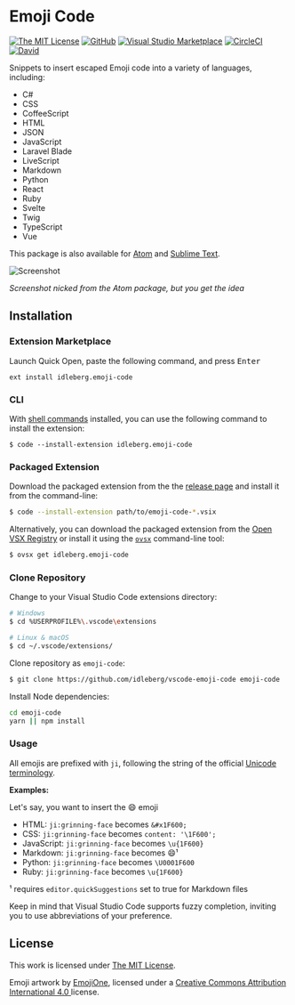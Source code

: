# Emoji Code

[![The MIT License](https://flat.badgen.net/badge/license/MIT/orange)](http://opensource.org/licenses/MIT)
[![GitHub](https://flat.badgen.net/github/release/idleberg/vscode-emoji-code)](https://github.com/idleberg/vscode-emoji-code/releases)
[![Visual Studio Marketplace](https://vsmarketplacebadge.apphb.com/installs-short/idleberg.emoji-code.svg?style=flat-square)](https://marketplace.visualstudio.com/items?itemName=idleberg.emoji-code)
[![CircleCI](https://flat.badgen.net/circleci/github/idleberg/vscode-emoji-code)](https://circleci.com/gh/idleberg/vscode-emoji-code)
[![David](https://flat.badgen.net/david/dep/idleberg/vscode-emoji-code)](https://david-dm.org/idleberg/vscode-emoji-code)

Snippets to insert escaped Emoji code into a variety of languages, including:

- C#
- CSS
- CoffeeScript
- HTML
- JSON
- JavaScript
- Laravel Blade
- LiveScript
- Markdown
- Python
- React
- Ruby
- Svelte
- Twig
- TypeScript
- Vue

This package is also available for [Atom](https://github.com/idleberg/atom-emoji-code) and [Sublime Text](https://github.com/idleberg/sublime-emoji-code).

![Screenshot](https://raw.github.com/idleberg/vscode-emoji-code/master/screenshot.gif)

*Screenshot nicked from the Atom package, but you get the idea*

## Installation

### Extension Marketplace

Launch Quick Open, paste the following command, and press <kbd>Enter</kbd>

`ext install idleberg.emoji-code`

### CLI

With [shell commands](https://code.visualstudio.com/docs/editor/command-line) installed, you can use the following command to install the extension:

`$ code --install-extension idleberg.emoji-code`

### Packaged Extension

Download the packaged extension from the the [release page](https://github.com/idleberg/vscode-emoji-code/releases) and install it from the command-line:

```bash
$ code --install-extension path/to/emoji-code-*.vsix
```

Alternatively, you can download the packaged extension from the [Open VSX Registry](https://open-vsx.org/) or install it using the [`ovsx`](https://www.npmjs.com/package/ovsx) command-line tool:

```bash
$ ovsx get idleberg.emoji-code
```

### Clone Repository

Change to your Visual Studio Code extensions directory:

```bash
# Windows
$ cd %USERPROFILE%\.vscode\extensions

# Linux & macOS
$ cd ~/.vscode/extensions/
```

Clone repository as `emoji-code`:

```bash
$ git clone https://github.com/idleberg/vscode-emoji-code emoji-code
```

Install Node dependencies:

```bash
cd emoji-code
yarn || npm install
```

### Usage

All emojis are prefixed with `ji`, following the string of the official [Unicode terminology](http://unicode.org/Public/emoji/3.0/emoji-sequences.txt).

**Examples:**

Let's say, you want to insert the 😄 emoji

* HTML: `ji:grinning-face` becomes `&#x1F600;`
* CSS: `ji:grinning-face` becomes `content: '\1F600';`
* JavaScript: `ji:grinning-face` becomes `\u{1F600}`
* Markdown: `ji:grinning-face` becomes 😄¹
* Python: `ji:grinning-face` becomes `\U0001F600`
* Ruby: `ji:grinning-face` becomes `\u{1F600}`

¹ requires `editor.quickSuggestions` set to true for Markdown files

Keep in mind that Visual Studio Code supports fuzzy completion, inviting you to use abbreviations of your preference.

## License

This work is licensed under [The MIT License](https://opensource.org/licenses/MIT).

Emoji artwork by [EmojiOne](https://www.emojione.com/), licensed under a [Creative Commons Attribution International 4.0 ](https://creativecommons.org/licenses/by/4.0/legalcode) license.
